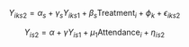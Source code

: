 $$Y_{iks2}=\alpha_s+\gamma_s Y_{iks1}+\beta_s\text{Treatment}_i+\phi_k+\epsilon_{iks2}$$

$$Y_{is2}=\alpha+\gamma Y_{is1}+\mu_1\text{Attendance}_i+\eta_{is2}$$